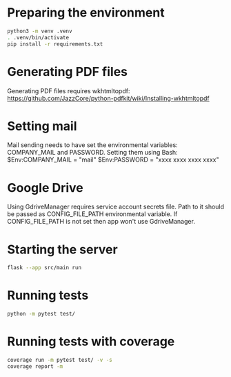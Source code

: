# Preparing the environment

```bash
python3 -m venv .venv
. .venv/bin/activate
pip install -r requirements.txt

```

# Generating PDF files

Generating PDF files requires wkhtmltopdf: https://github.com/JazzCore/python-pdfkit/wiki/Installing-wkhtmltopdf


# Setting mail
Mail sending needs to have set the environmental variables: COMPANY_MAIL and PASSWORD.
Setting them using Bash:
$Env:COMPANY_MAIL   = "mail"
$Env:PASSWORD     = "xxxx xxxx xxxx xxxx"

# Google Drive
Using GdriveManager requires service account secrets file. Path to it should be passed as CONFIG_FILE_PATH environmental 
variable. If CONFIG_FILE_PATH is not set then app won't use GdriveManager.


# Starting the server

```bash
flask --app src/main run
```

# Running tests
```bash
python -m pytest test/
```

# Running tests with coverage
```bash
coverage run -m pytest test/ -v -s 
coverage report -m
```



